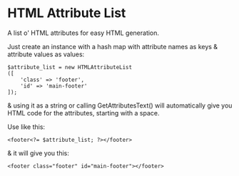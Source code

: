 HTML Attribute List
=========================

A list o' HTML attributes for easy HTML generation.

Just create an instance with a hash map with attribute names as keys & attribute values as values:

````
$attribute_list = new HTMLAttributeList
([
	'class' => 'footer',
 	'id' => 'main-footer'
]);
````

& using it as a string or calling GetAttributesText() will automatically give you HTML code for the attributes, starting with a space.

Use like this:

`<footer<?= $attribute_list; ?></footer>`

& it will give you this:

`<footer class="footer" id="main-footer"></footer>`
